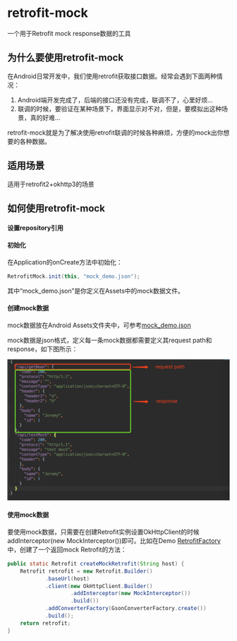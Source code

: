 # retrofit-mock
一个用于Retrofit mock response数据的工具
## 为什么要使用retrofit-mock
在Android日常开发中，我们使用retrofit获取接口数据。经常会遇到下面两种情况：
1. Android端开发完成了，后端的接口还没有完成，联调不了，心里好烦...
2. 联调的时候，要验证在某种场景下，界面显示对不对，但是，要模拟出这种场景，真的好难...

retrofit-mock就是为了解决使用retrofit联调的时候各种麻烦，方便的mock出你想要的各种数据。

## 适用场景
适用于retrofit2+okhttp3的场景

## 如何使用retrofit-mock
#### 设置repository引用
#### 初始化
在Application的onCreate方法中初始化：

```java
RetrofitMock.init(this, "mock_demo.json");
```
其中“mock_demo.json”是你定义在Assets中的mock数据文件。
#### 创建mock数据
mock数据放在Android Assets文件夹中，可参考[mock_demo.json](https://github.com/JeremyLiao/retrofit-mock/blob/master/retrofit-mock/app/src/main/assets/mock_demo.json)

mock数据是json格式，定义每一条mock数据都需要定义其request path和response，如下图所示：

![mock_data](https://github.com/JeremyLiao/retrofit-mock/blob/master/imgs/mock_data.png)

#### 使用mock数据
要使用mock数据，只需要在创建Retrofit实例设置OkHttpClient的时候addInterceptor(new MockInterceptor())即可。比如在Demo [RetrofitFactory](https://github.com/JeremyLiao/retrofit-mock/blob/master/retrofit-mock/app/src/main/java/com/jeremy/retrofit_mock/RetrofitFactory.java)中，创建了一个返回mock Retrofit的方法：

```java
public static Retrofit createMockRetrofit(String host) {
    Retrofit retrofit = new Retrofit.Builder()
            .baseUrl(host)
            .client(new OkHttpClient.Builder()
                    .addInterceptor(new MockInterceptor())
                    .build())
            .addConverterFactory(GsonConverterFactory.create())
            .build();
    return retrofit;
}
```
